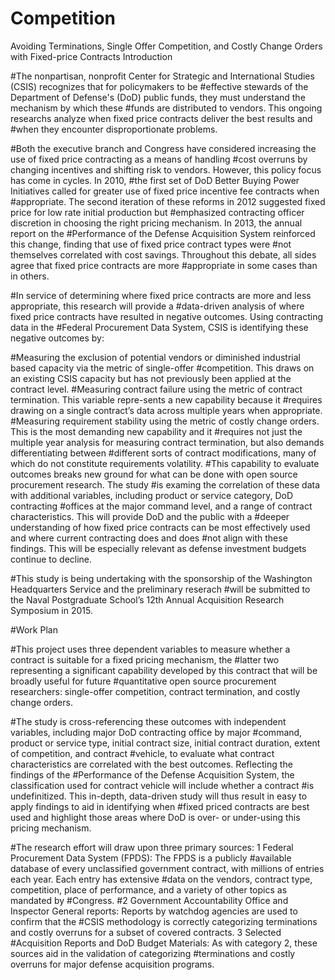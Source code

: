 # Competition
Avoiding Terminations, Single Offer Competition, and Costly Change Orders with Fixed-price Contracts
Introduction

#The nonpartisan, nonprofit Center for Strategic and International Studies (CSIS) recognizes that for policymakers to be #effective stewards of the Department of Defense's (DoD) public funds, they must understand the mechanism by which these #funds are distributed to vendors. This ongoing researchs analyze when fixed price contracts deliver the best results and #when they encounter disproportionate problems.

#Both the executive branch and Congress have considered increasing the use of fixed price contracting as a means of handling #cost overruns by changing incentives and shifting risk to vendors. However, this policy focus has come in cycles. In 2010, #the first set of DoD Better Buying Power Initiatives called for greater use of fixed price incentive fee contracts when #appropriate. The second iteration of these reforms in 2012 suggested fixed price for low rate initial production but #emphasized contracting officer discretion in choosing the right pricing mechanism. In 2013, the annual report on the #Performance of the Defense Acquisition System reinforced this change, finding that use of fixed price contract types were #not themselves correlated with cost savings. Throughout this debate, all sides agree that fixed price contracts are more #appropriate in some cases than in others.

#In service of determining where fixed price contracts are more and less appropriate, this research will provide a #data-driven analysis of where fixed price contracts have resulted in negative outcomes. Using contracting data in the #Federal Procurement Data System, CSIS is identifying these negative outcomes by:

#Measuring the exclusion of potential vendors or diminished industrial based capacity via the metric of single-offer #competition. This draws on an existing CSIS capacity but has not previously been applied at the contract level.
#Measuring contract failure using the metric of contract termination. This variable repre-sents a new capability because it #requires drawing on a single contract’s data across multiple years when appropriate.
#Measuring requirement stability using the metric of costly change orders. This is the most demanding new capability and it #requires not just the multiple year analysis for measuring contract termination, but also demands differentiating between #different sorts of contract modifications, many of which do not constitute requirements volatility.
#This capability to evaluate outcomes breaks new ground for what can be done with open source procurement research. The study #is examing the correlation of these data with additional variables, including product or service category, DoD contracting #offices at the major command level, and a range of contract characteristics. This will provide DoD and the public with a #deeper understanding of how fixed price contracts can be most effectively used and where current contracting does and does #not align with these findings. This will be especially relevant as defense investment budgets continue to decline.

#This study is being undertaking with the sponsorship of the Washington Headquarters Service and the preliminary reserach #will be submitted to the Naval Postgraduate School’s 12th Annual Acquisition Research Symposium in 2015.

#Work Plan

#This project uses three dependent variables to measure whether a contract is suitable for a fixed pricing mechanism, the #latter two representing a significant capability developed by this contract that will be broadly useful for future #quantitative open source procurement researchers: single-offer competition, contract termination, and costly change orders.

#The study is cross-referencing these outcomes with independent variables, including major DoD contracting office by major #command, product or service type, initial contract size, initial contract duration, extent of competition, and contract #vehicle, to evaluate what contract characteristics are correlated with the best outcomes. Reflecting the findings of the #Performance of the Defense Acquisition System, the classification used for contract vehicle will include whether a contract #is undefinitized. This in-depth, data-driven study will thus result in easy to apply findings to aid in identifying when #fixed priced contracts are best used and highlight those areas where DoD is over- or under-using this pricing mechanism.

#The research effort will draw upon three primary sources: 1 Federal Procurement Data System (FPDS): The FPDS is a publicly #available database of every unclassified government contract, with millions of entries each year. Each entry has extensive #data on the vendors, contract type, competition, place of performance, and a variety of other topics as mandated by #Congress.
#2 Government Accountability Office and Inspector General reports: Reports by watchdog agencies are used to confirm that the #CSIS methodology is correctly categorizing terminations and costly overruns for a subset of covered contracts. 3 Selected #Acquisition Reports and DoD Budget Materials: As with category 2, these sources aid in the validation of categorizing #terminations and costly overruns for major defense acquisition programs.
